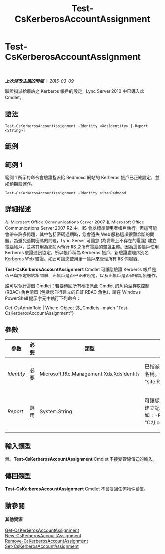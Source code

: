 ﻿---
title: Test-CsKerberosAccountAssignment
TOCTitle: Test-CsKerberosAccountAssignment
ms:assetid: 442bbb32-7ad1-40c4-bf17-42ecde0a7286
ms:mtpsurl: https://technet.microsoft.com/zh-tw/library/Gg425938(v=OCS.15)
ms:contentKeyID: 49290753
ms.date: 08/10/2015
mtps_version: v=OCS.15
ms.translationtype: HT
---

# Test-CsKerberosAccountAssignment

 

_**上次修改主題的時間：** 2015-03-09_

驗證指派給網站之 Kerberos 帳戶的設定。Lync Server 2010 中已導入此 Cmdlet。

## 語法

    Test-CsKerberosAccountAssignment -Identity <XdsIdentity> [-Report <String>]

## 範例

## 範例 1

範例 1 所示的命令會驗證指派給 Redmond 網站的 Kerberos 帳戶已正確設定，並如預期般運作。

    Test-CsKerberosAccountAssignment -Identity site:Redmond

## 詳細描述

在 Microsoft Office Communications Server 2007 和 Microsoft Office Communications Server 2007 R2 中，IIS 會以標準使用者帳戶執行。但這可能會帶來許多問題，其中包括密碼過期時，您會遺失 Web 服務這項很難診斷的問題。為避免過期密碼的問題，Lync Server 可讓您 (為實際上不存在的電腦) 建立電腦帳戶，並將其用為網站內執行 IIS 之所有電腦的驗證主體。因為這些帳戶使用 Kerberos 驗證通訊協定，所以帳戶稱為 Kerberos 帳戶，新驗證處理序別名 Kerberos Web 驗證。如此可讓您使用單一帳戶來管理所有 IIS 伺服器。

**Test-CsKerberosAccountAssignment** Cmdlet 可讓您驗證 Kerberos 帳戶是否已與指定網站相關聯、此帳戶是否已正確設定，以及此帳戶是否如預期般運作。

誰可以執行這個 Cmdlet：若要傳回所有獲指派此 Cmdlet 的角色型存取控制 (RBAC) 角色清單 (包括您自行建立的自訂 RBAC 角色)，請在 Windows PowerShell 提示字元中執行下列命令：

Get-CsAdminRole | Where-Object {$\_.Cmdlets –match "Test-CsKerberosAccountAssignment"}

## 參數


<table>
<colgroup>
<col style="width: 25%" />
<col style="width: 25%" />
<col style="width: 25%" />
<col style="width: 25%" />
</colgroup>
<thead>
<tr class="header">
<th>參數</th>
<th>必要</th>
<th>類型</th>
<th>說明</th>
</tr>
</thead>
<tbody>
<tr class="odd">
<td><p><em>Identity</em></p></td>
<td><p>必要</p></td>
<td><p>Microsoft.Rtc.Management.Xds.XdsIdentity</p></td>
<td><p>已指派 Kerberos 帳戶之網站的名稱。例如：-Identity &quot;site:Redmond&quot;。</p></td>
</tr>
<tr class="even">
<td><p><em>Report</em></p></td>
<td><p>選用</p></td>
<td><p>System.String</p></td>
<td><p>可讓您指定在 Cmdlet 執行時所建立記錄檔的檔案路徑。例如：-Report &quot;C:\Logs\TestKerberos.html&quot;。</p></td>
</tr>
</tbody>
</table>


## 輸入類型

無。**Test-CsKerberosAccountAssignment** Cmdlet 不接受管線傳送的輸入。

## 傳回類型

**Test-CsKerberosAccountAssignment** Cmdlet 不會傳回任何物件或值。

## 請參閱

#### 其他資源

[Get-CsKerberosAccountAssignment](get-cskerberosaccountassignment.md)  
[New-CsKerberosAccountAssignment](new-cskerberosaccountassignment.md)  
[Remove-CsKerberosAccountAssignment](remove-cskerberosaccountassignment.md)  
[Set-CsKerberosAccountAssignment](set-cskerberosaccountassignment.md)

